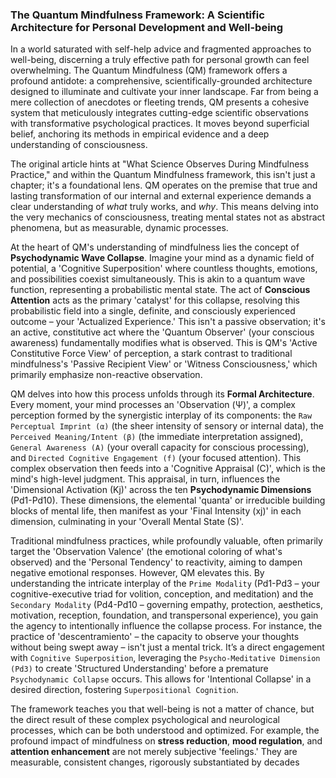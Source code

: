### The Quantum Mindfulness Framework: A Scientific Architecture for Personal Development and Well-being

In a world saturated with self-help advice and fragmented approaches to well-being, discerning a truly effective path for personal growth can feel overwhelming. The Quantum Mindfulness (QM) framework offers a profound antidote: a comprehensive, scientifically-grounded architecture designed to illuminate and cultivate your inner landscape. Far from being a mere collection of anecdotes or fleeting trends, QM presents a cohesive system that meticulously integrates cutting-edge scientific observations with transformative psychological practices. It moves beyond superficial belief, anchoring its methods in empirical evidence and a deep understanding of consciousness.

The original article hints at "What Science Observes During Mindfulness Practice," and within the Quantum Mindfulness framework, this isn't just a chapter; it's a foundational lens. QM operates on the premise that true and lasting transformation of our internal and external experience demands a clear understanding of *what* truly works, and *why*. This means delving into the very mechanics of consciousness, treating mental states not as abstract phenomena, but as measurable, dynamic processes.

At the heart of QM's understanding of mindfulness lies the concept of **Psychodynamic Wave Collapse**. Imagine your mind as a dynamic field of potential, a 'Cognitive Superposition' where countless thoughts, emotions, and possibilities coexist simultaneously. This is akin to a quantum wave function, representing a probabilistic mental state. The act of **Conscious Attention** acts as the primary 'catalyst' for this collapse, resolving this probabilistic field into a single, definite, and consciously experienced outcome – your 'Actualized Experience.' This isn't a passive observation; it's an active, constitutive act where the 'Quantum Observer' (your conscious awareness) fundamentally modifies what is observed. This is QM's 'Active Constitutive Force View' of perception, a stark contrast to traditional mindfulness's 'Passive Recipient View' or 'Witness Consciousness,' which primarily emphasize non-reactive observation.

QM delves into how this process unfolds through its **Formal Architecture**. Every moment, your mind processes an 'Observation (Ψ)', a complex perception formed by the synergistic interplay of its components: the `Raw Perceptual Imprint (α)` (the sheer intensity of sensory or internal data), the `Perceived Meaning/Intent (β)` (the immediate interpretation assigned), `General Awareness (A)` (your overall capacity for conscious processing), and `Directed Cognitive Engagement (f)` (your focused attention). This complex observation then feeds into a 'Cognitive Appraisal (C)', which is the mind's high-level judgment. This appraisal, in turn, influences the 'Dimensional Activation (Kj)' across the ten **Psychodynamic Dimensions** (Pd1-Pd10). These dimensions, the elemental 'quanta' or irreducible building blocks of mental life, then manifest as your 'Final Intensity (xj)' in each dimension, culminating in your 'Overall Mental State (S)'.

Traditional mindfulness practices, while profoundly valuable, often primarily target the 'Observation Valence' (the emotional coloring of what's observed) and the 'Personal Tendency' to reactivity, aiming to dampen negative emotional responses. However, QM elevates this. By understanding the intricate interplay of the `Prime Modality` (Pd1-Pd3 – your cognitive-executive triad for volition, conception, and meditation) and the `Secondary Modality` (Pd4-Pd10 – governing empathy, protection, aesthetics, motivation, reception, foundation, and transpersonal experience), you gain the agency to intentionally influence the collapse process. For instance, the practice of 'descentramiento' – the capacity to observe your thoughts without being swept away – isn't just a mental trick. It’s a direct engagement with `Cognitive Superposition`, leveraging the `Psycho-Meditative Dimension (Pd3)` to create 'Structured Understanding' before a premature `Psychodynamic Collapse` occurs. This allows for 'Intentional Collapse' in a desired direction, fostering `Superpositional Cognition`.

The framework teaches you that well-being is not a matter of chance, but the direct result of these complex psychological and neurological processes, which can be both understood and optimized. For example, the profound impact of mindfulness on **stress reduction**, **mood regulation**, and **attention enhancement** are not merely subjective 'feelings.' They are measurable, consistent changes, rigorously substantiated by decades